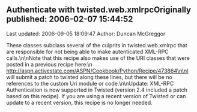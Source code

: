 ## Authenticate with twisted.web.xmlrpcOriginally published: 2006-02-07 15:44:52 
Last updated: 2006-09-05 18:09:47 
Author: Duncan McGreggor 
 
These classes subclass several of the culprits in twisted.web.xmlrpc that are responsible for not being able to make autenticated XML-RPC calls.\n\nNote that this recipe also makes use of the URI classes that were posted in a previous recipe here:\n  http://aspn.activestate.com/ASPN/Cookbook/Python/Recipe/473864\n\nI will submit a patch to twisted along these lines, but there will be no references to the custom Uri module or code.\n\nUpdate: XML-RPC Authentication is now supported in Twisted (version 2.4 included a patch based on this recipe). If you are using a recent version of Twisted or can update to a recent version, this recipe is no longer needed.